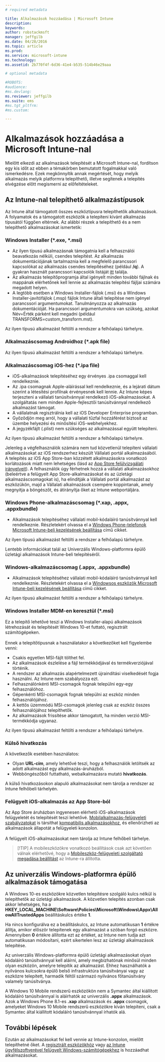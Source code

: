 ```yaml
---
# required metadata

title: Alkalmazások hozzáadása | Microsoft Intune
description:
keywords:
author: robstackmsft
manager: jeffgilb
ms.date: 04/28/2016
ms.topic: article
ms.prod:
ms.service: microsoft-intune
ms.technology:
ms.assetid: 2b770f4f-6d36-41e4-b535-514b46e29aaa

# optional metadata

#ROBOTS:
#audience:
#ms.devlang:
ms.reviewer: jeffgilb
ms.suite: ems
#ms.tgt_pltfrm:
#ms.custom:

---
```


# Alkalmazások hozzáadása a Microsoft Intune-nal
Mielőtt elkezdi az alkalmazások telepítését a Microsoft Intune-nal, fordítson egy kis időt az ebben a témakörben bemutatott fogalmakkal való ismerkedésre. Ezek megkönnyítik annak megértését, hogy melyik alkalmazás melyik platformra telepíthető, illetve segítenek a telepítés elvégzése előtt megismerni az előfeltételeket.

## Az Intune-nal telepíthető alkalmazástípusok
Az Intune által támogatott összes eszköztípusra telepíthetők alkalmazások. A folyamatok és a támogatott eszközök a telepíteni kívánt alkalmazás típusától függően eltérnek. Az alábbi részek a telepíthető és a nem telepíthető alkalmazásokat ismertetik:


### **Windows Installer (&#42;.exe, &#42;.msi)**
- Az ilyen típusú alkalmazásnak támogatnia kell a felhasználói beavatkozás nélküli, csendes telepítést. Az alkalmazás dokumentációjának tartalmaznia kell a megfelelő parancssori kapcsolókat az alkalmazás csendes telepítéséhez (például **/q**). A gyakran használt parancssori kapcsolók listáját [itt](https://support.microsoft.com/en-us/kb/227091) találja.
- Az alkalmazás telepítőprogramja által igényelt minden további fájlnak és mappának elérhetőnek kell lennie az alkalmazás telepítési fájljai számára megadott helyen.
- A legtöbb esetben a Windows Installer-fájlok (.msi) és a Windows Installer-javítófájlok (.msp) fájlok Intune általi telepítése nem igényel parancssori argumentumokat. Tanulmányozza az alkalmazás dokumentációját. Ha parancssori argumentumokra van szükség, azokat Név=Érték párként kell megadni (például TRANSFORMS=custom_transform.mst).

Az ilyen típusú alkalmazást feltölti a rendszer a felhőalapú tárhelyre.
### **Alkalmazáscsomag Androidhoz (&#42;.apk file)**
Az ilyen típusú alkalmazást feltölti a rendszer a felhőalapú tárhelyre.
### **Alkalmazáscsomag iOS-hez (&#42;.ipa file)**
- iOS-alkalmazások telepítéséhez egy érvényes .ipa csomaggal kell rendelkeznie.
- Az .ipa csomagnak Apple-aláírással kell rendelkeznie, és a lejárati dátum szerint a létesítési profilnak érvényesnek kell lennie. Az Intune képes terjeszteni a vállalati tanúsítvánnyal rendelkező iOS-alkalmazásokat. A szolgáltatás nem minden Apple-fejlesztői tanúsítvánnyal rendelkező alkalmazást támogat.
- A vállalatnak regisztrálnia kell az iOS Developer Enterprise programban.
- Győződjön meg arról, hogy a vállalati tűzfal hozzáférést biztosít az üzembe helyezési és minősítési iOS-webhelyekhez.
- A jegyzékfájlt (.plist) nem szükséges az alkalmazással együtt telepíteni.

Az ilyen típusú alkalmazást feltölti a rendszer a felhőalapú tárhelyre.

Jelenleg a végfelhasználók számára nem tud közvetlenül telepíteni vállalati alkalmazásokat az iOS rendszerhez készült Vállalati portál alkalmazásából. A telepítés az iOS App Store-ban közzétett alkalmazásokra vonatkozó korlátozások miatt nem lehetséges (lásd az [App Store felülvizsgálati irányelveit](https://developer.apple.com/app-store/review/guidelines/)). A felhasználók úgy férhetnek hozzá a vállalati alkalmazásokhoz (beleértve a felügyelt App Store-alkalmazásokat és az üzletági alkalmazáscsomagokat is), ha elindítják a Vállalati portál alkalmazást az eszközükön, majd a Vállalati alkalmazások csempére koppintanak, amely megnyitja a böngészőt, és átirányítja őket az Intune webportáljára.

### **Windows Phone-alkalmazáscsomag (&#42;.xap, .appx, .appxbundle)**
- Alkalmazások telepítéséhez vállalati mobil-kódaláíró tanúsítvánnyal kell rendelkeznie. Részletekért olvassa el a [Windows Phone-telefonok Microsoft Intune-beli kezelésének beállítása](set-up-windows-phone-management-with-microsoft-intune.md) című cikket.

Az ilyen típusú alkalmazást feltölti a rendszer a felhőalapú tárhelyre.

Lentebb információkat talál az Univerzális Windows-platformra épülő üzletági alkalmazások Intune-beli telepítéséről.

### **Windows-alkalmazáscsomag (.appx, .appxbundle)**
- Alkalmazások telepítéséhez vállalati mobil-kódaláíró tanúsítvánnyal kell rendelkeznie. Részletekért olvassa el a [Windowsos eszközök Microsoft Intune-beli kezelésének beállítása](set-up-windows-device-management-with-microsoft-intune.md) című cikket.

Az ilyen típusú alkalmazást feltölti a rendszer a felhőalapú tárhelyre.
### **Windows Installer MDM-en keresztül (&#42;.msi)**
Ez a telepítő lehetővé teszi a Windows Installer-alapú alkalmazások létrehozását és telepítését Windows 10-et futtató, regisztrált számítógépeken.<br /><br />Ennek a telepítőtípusnak a használatakor a következőket kell figyelembe venni:
- Csakis egyetlen MSI-fájlt tölthet fel.
- Az alkalmazások észlelése a fájl termékkódjával és termékverziójával történik.
- A rendszer az alkalmazás alapértelmezett újraindítási viselkedését fogja használni. Az Intune nem szabályozza ezt.
- Felhasználónkénti MSI-csomagok fognak települni egy-egy felhasználóhoz.
- Gépenkénti MSI-csomagok fognak települni az eszköz minden felhasználójához.
- A kettős üzemmódú MSI-csomagok jelenleg csak az eszköz összes felhasználójához telepíthetők.
- Az alkalmazások frissítése akkor támogatott, ha minden verzió MSI-termékkódja ugyanaz.

Az ilyen típusú alkalmazást feltölti a rendszer a felhőalapú tárhelyre.
### **Külső hivatkozás**
A következők esetében használatos:
- Olyan **URL-cím**, amely lehetővé teszi, hogy a felhasználók letöltsék az adott alkalmazást egy alkalmazás-áruházból.
- Webböngészőből futtatható, webalkalmazásra mutató **hivatkozás**.

A külső hivatkozásokon alapuló alkalmazásokat nem tárolja a rendszer az Intune felhőbeli tárhelyén.
### **Felügyelt iOS-alkalmazás az App Store-ból**
Az App Store áruházban ingyenesen elérhető iOS-alkalmazások felügyeletét és telepítését teszi lehetővé. [Mobilalkalmazás-felügyeleti szabályzatokat](configure-and-deploy-mobile-application-management-policies-in-the-microsoft-intune-console.md) is társíthat [kompatibilis alkalmazásokhoz](https://www.microsoft.com/en-us/server-cloud/products/microsoft-intune/partners.aspx), és ellenőrizheti az alkalmazások állapotát a felügyeleti konzolon.<br /><br />A felügyelt iOS-alkalmazásokat nem tárolja az Intune felhőbeli tárhelye.
> [!TIP] A mobileszközökre vonatkozó beállítások csak azt követően válnak elérhetővé, hogy a [Mobileszköz-felügyeleti szolgáltató megadása beállítást](get-ready-to-enroll-devices-in-microsoft-intune.md) az Intune-ra állította.

## Az univerzális Windows-platformra épülő alkalmazások támogatása
A Windows 10-es eszközökre közvetlen telepítésre szolgáló kulcs nélkül is telepíthetők az üzletági alkalmazások. A közvetlen telepítés azonban csak akkor lehetséges, ha a **HKEY_LOCAL_MACHINE\Software\Policies\Microsoft\Windows\Appx\AllowAllTrustedApps** beállításkulcs értéke **1**.

Ha nincs konfigurálva ez a beállításkulcs, az Intune automatikusan **1** értékre állítja, amikor először telepítenek egy alkalmazást a szóban forgó eszközre. Amennyiben **0** értékre állította ezt az értéket, az Intune nem tudja azt automatikusan módosítani, ezért sikertelen lesz az üzletági alkalmazások telepítése.

Az univerzális Windows-platformra épülő üzletági alkalmazásokat olyan kódaláíró tanúsítvánnyal kell aláírni, amely megbízhatónak minősül minden olyan eszközön, amelyre telepítik az alkalmazást. Ehhez használhatók a nyilvános kulcsokra épülő belső infrastruktúra tanúsítványai vagy az eszközre telepített, harmadik féltől származó nyilvános főtanúsítvány valamely tanúsítványa.

A Windows 10 Mobile rendszerű eszközökön nem a Symantec által kiállított kódaláíró tanúsítvánnyal is aláírhatók az univerzális **.appx** alkalmazások. Azok a Windows Phone 8.1-es **.xap** alkalmazások és **.appx** csomagok, amelyeket Windows 10 Mobile rendszerű eszközökre kíván telepíteni, csak a Symantec által kiállított kódaláíró tanúsítvánnyal írhatók alá.

## További lépések 

Ezután az alkalmazásokat fel kell vennie az Intune-konzolon, mielőtt telepíthetné őket. A [regisztrált eszközökhöz](add-apps-for-mobile-devices-in-microsoft-intune.md) vagy [az Intune ügyfélszoftverével felügyelt Windows-számítógépekhez](add-apps-for-windows-pcs-in-microsoft-intune.md) is hozzáadhat alkalmazásokat.

<!--HONumber=Jun16_HO1-->


